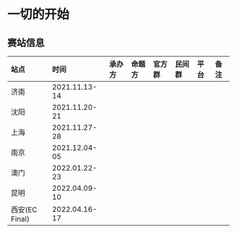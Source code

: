 # 一切的开始

## 赛站信息

| 站点 | 时间 | 承办方 | 命题方 | 官方群 | 民间群 | 平台 | 备注 |
| :--- | :--- | :--- | :--- | :--- | :--- | :--- | :--- |
| 济南 | 2021.11.13-14 |  |  |  |  |  |  |
| 沈阳 | 2021.11.20-21 |  |  |  |  |  |  |
| 上海 | 2021.11.27-28 |  |  |  |  |  |  |
| 南京 | 2021.12.04-05 |  |  |  |  |  |  |
| 澳门 | 2022.01.22-23 |  |  |  |  |  |  |
| 昆明 | 2022.04.09-10 |  |  |  |  |  |  |
| 西安(EC Final) | 2022.04.16-17 |  |  |  | | |  |
